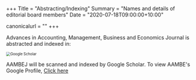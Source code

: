 +++
Title = "Abstracting/Indexing"
Summary = "Names and details of editorial board members"
Date = "2020-07-18T09:00:00+10:00"

canonicalurl = ""
+++

Advances in Accounting, Management, Business and Economics Journal is abstracted and  indexed in:



<img src="Google Scholar.png" alt="Google Scholar" style="zoom:70%;" />

AAMBEJ will be scanned and indexed by Google Scholar. To view AAMBE's Google Profile, [Click here](https://scholar.google.com/)

 







